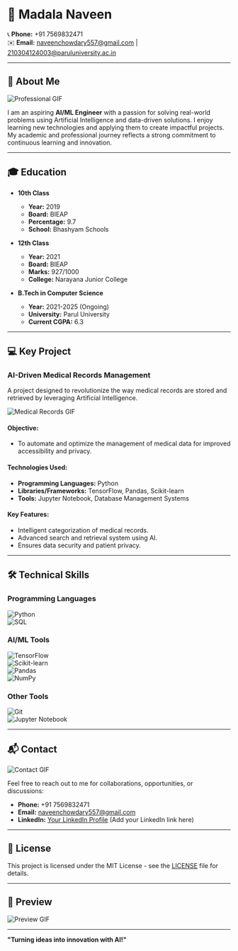 # 🌟 Madala Naveen  

📞 **Phone:** +91 7569832471  
✉️ **Email:** [naveenchowdary557@gmail.com](mailto:naveenchowdary557@gmail.com) | [210304124003@paruluniversity.ac.in](mailto:210304124003@paruluniversity.ac.in)  

---

## 👋 About Me  

![Professional GIF](https://media.giphy.com/media/WUlplcMpOCEmTGBtBW/giphy.gif)  

I am an aspiring **AI/ML Engineer** with a passion for solving real-world problems using Artificial Intelligence and data-driven solutions. I enjoy learning new technologies and applying them to create impactful projects. My academic and professional journey reflects a strong commitment to continuous learning and innovation.

---

## 🎓 Education  

- **10th Class**  
  - **Year:** 2019  
  - **Board:** BIEAP  
  - **Percentage:** 9.7  
  - **School:** Bhashyam Schools  

- **12th Class**  
  - **Year:** 2021  
  - **Board:** BIEAP  
  - **Marks:** 927/1000  
  - **College:** Narayana Junior College  

- **B.Tech in Computer Science**  
  - **Year:** 2021-2025 (Ongoing)  
  - **University:** Parul University  
  - **Current CGPA:** 6.3  

---

## 💻 Key Project  

### **AI-Driven Medical Records Management**  
A project designed to revolutionize the way medical records are stored and retrieved by leveraging Artificial Intelligence.  

![Medical Records GIF](https://media.giphy.com/media/f9XgHHnPnDjOF1hWpl/giphy.gif)  

#### **Objective:**  
- To automate and optimize the management of medical data for improved accessibility and privacy.

#### **Technologies Used:**  
- **Programming Languages:** Python  
- **Libraries/Frameworks:** TensorFlow, Pandas, Scikit-learn  
- **Tools:** Jupyter Notebook, Database Management Systems  

#### **Key Features:**  
- Intelligent categorization of medical records.  
- Advanced search and retrieval system using AI.  
- Ensures data security and patient privacy.  

---

## 🛠️ Technical Skills  

### **Programming Languages**  
![Python](https://img.shields.io/badge/Python-%233776AB.svg?style=flat&logo=python&logoColor=white)  
![SQL](https://img.shields.io/badge/SQL-%2307405e.svg?style=flat&logo=MySQL&logoColor=white)  

### **AI/ML Tools**  
![TensorFlow](https://img.shields.io/badge/TensorFlow-%23FF6F00.svg?style=flat&logo=tensorflow&logoColor=white)  
![Scikit-learn](https://img.shields.io/badge/Scikit--learn-%23F7931E.svg?style=flat&logo=scikit-learn&logoColor=white)  
![Pandas](https://img.shields.io/badge/Pandas-%23150458.svg?style=flat&logo=pandas&logoColor=white)  
![NumPy](https://img.shields.io/badge/NumPy-%23013243.svg?style=flat&logo=numpy&logoColor=white)  

### **Other Tools**  
![Git](https://img.shields.io/badge/Git-%23F05032.svg?style=flat&logo=git&logoColor=white)  
![Jupyter Notebook](https://img.shields.io/badge/Jupyter-%23F37626.svg?style=flat&logo=jupyter&logoColor=white)  

---

## 📬 Contact  

![Contact GIF](https://media.giphy.com/media/l41lI4bYmcsPJX9Go/giphy.gif)  

Feel free to reach out to me for collaborations, opportunities, or discussions:  
- **Phone:** +91 7569832471  
- **Email:** [naveenchowdary557@gmail.com](mailto:naveenchowdary557@gmail.com)  
- **LinkedIn:** [Your LinkedIn Profile](#) (Add your LinkedIn link here)  

---

## 📝 License  

This project is licensed under the MIT License - see the [LICENSE](LICENSE) file for details.

---

## 👀 Preview  

![Preview GIF](https://media.giphy.com/media/xT9IgzoKnwFNmISR8I/giphy.gif)  

---

**"Turning ideas into innovation with AI!"**
